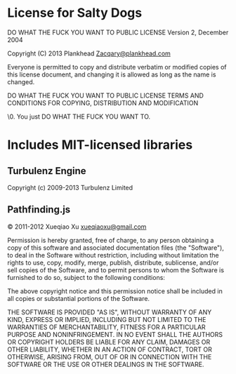 # License for Salty Dogs

DO WHAT THE FUCK YOU WANT TO PUBLIC LICENSE
Version 2, December 2004

Copyright (C) 2013 Plankhead <Zacqary@plankhead.com>

Everyone is permitted to copy and distribute verbatim or modified
copies of this license document, and changing it is allowed as long
as the name is changed.

DO WHAT THE FUCK YOU WANT TO PUBLIC LICENSE
TERMS AND CONDITIONS FOR COPYING, DISTRIBUTION AND MODIFICATION

\0. You just DO WHAT THE FUCK YOU WANT TO.

# Includes MIT-licensed libraries
## Turbulenz Engine
Copyright (c) 2009-2013 Turbulenz Limited

## Pathfinding.js
© 2011-2012 Xueqiao Xu <xueqiaoxu@gmail.com>

Permission is hereby granted, free of charge, to any person obtaining
a copy of this software and associated documentation files (the
"Software"), to deal in the Software without restriction, including
without limitation the rights to use, copy, modify, merge, publish,
distribute, sublicense, and/or sell copies of the Software, and to
permit persons to whom the Software is furnished to do so, subject to
the following conditions:

The above copyright notice and this permission notice shall be
included in all copies or substantial portions of the Software.

THE SOFTWARE IS PROVIDED "AS IS", WITHOUT WARRANTY OF ANY KIND,
EXPRESS OR IMPLIED, INCLUDING BUT NOT LIMITED TO THE WARRANTIES OF
MERCHANTABILITY, FITNESS FOR A PARTICULAR PURPOSE AND
NONINFRINGEMENT. IN NO EVENT SHALL THE AUTHORS OR COPYRIGHT HOLDERS BE
LIABLE FOR ANY CLAIM, DAMAGES OR OTHER LIABILITY, WHETHER IN AN ACTION
OF CONTRACT, TORT OR OTHERWISE, ARISING FROM, OUT OF OR IN CONNECTION
WITH THE SOFTWARE OR THE USE OR OTHER DEALINGS IN THE SOFTWARE.
